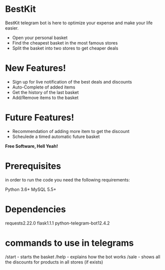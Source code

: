 # BestKit

BestKit telegram bot is here to optimize your expense and make your life easier.

  - Open your personal basket
  - Find the cheapest basket in the most famous stores
  - Split the basket into two stores to get cheaper deals

# New Features!

  - Sign up for live notification of the best deals and discounts
  - Auto-Complete of added items
  - Get the history of the last basket
  - Add/Remove items to the basket
  
# Future Features!
  - Recommendation of adding more item to get the discount
  - Scheulede a timed automatic future basket 


**Free Software, Hell Yeah!**

# Prerequisites
in order to run the code you need the following requirements:

Python 3.6+
MySQL 5.5+

# Dependencies
requests2.22.0
flask1.1.1
python-telegram-bot12.4.2

# commands to use in telegrams
/start - starts the basket
/help - explains how the bot works
/sale - shows all the discounts for products in all stores (if exists)

